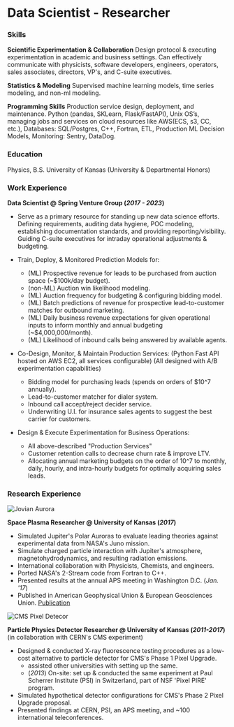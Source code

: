 # Data Scientist - Researcher

### Skills

**Scientific Experimentation & Collaboration**
Design protocol & executing experimentation in academic and business settings. Can effectively communicate with physicists, software developers, engineers, operators, sales associates, directors, VP's, and C-suite executives.

**Statistics & Modeling**
Supervised machine learning models, time series modeling, and non-ml modeling.

**Programming Skills** 
Production service design, deployment, and maintenance. Python (pandas, SKLearn, Flask/FastAPI), Unix OS’s, managing jobs and services on cloud resources like AWS(ECS, s3, CC, etc.), Databases: SQL/Postgres, C++, Fortran, ETL, Production ML Decision Models, Monitoring: Sentry, DataDog.


### Education
Physics, B.S. University of Kansas (University & Departmental Honors)



### Work Experience
**Data Scientist @ Spring Venture Group (_2017 - 2023_)**

- Serve as a primary resource for standing up new data science efforts. Defining
requirements, auditing data hygiene, POC modeling, establishing documentation standards, and providing reporting/visibility. Guiding C-suite executives for intraday operational adjustments & budgeting. 

- Train, Deploy, & Monitored Prediction Models for:
  - (ML) Prospective revenue for leads to be purchased from auction space (~$100k/day budget).
  - (non-ML) Auction win likelihood modeling.
  - (ML) Auction frequency for budgeting & configuring bidding model.
  - (ML) Batch predictions of revenue for prospective lead-to-customer matches for outbound marketing.
  - (ML) Daily business revenue expectations for given operational inputs to inform monthly and annual budgeting (~$4,000,000/month).
  - (ML) Likelihood of inbound calls being answered by available agents.

- Co-Design, Monitor, & Maintain Production Services:
  (Python Fast API hosted on AWS EC2, all services configurable)
  (All designed with A/B experimentation capabilities)
  - Bidding model for purchasing leads (spends on orders of $10^7 annually).
  - Lead-to-customer matcher for dialer system.
  - Inbound call accept/reject decider service.
  - Underwriting U.I. for insurance sales agents to suggest the best carrier for customers.

- Design & Execute Experimentation for Business Operations:
  - All above-described "Production Services"
  - Customer retention calls to decrease churn rate & improve LTV.
  - Allocating annual marketing budgets on the order of 10^7 to monthly, daily, hourly, and intra-hourly budgets for optimally acquiring sales leads. 



### Research Experience

![Jovian Aurora](/assets/img/aurora.jpg)

**Space Plasma Researcher @ University of Kansas (_2017_)**
- Simulated Jupiter's Polar Auroras to evaluate leading theories against experimental data from NASA's Juno mission.
- Simulate charged particle interaction with Jupiter's atmosphere, magnetohydrodynamics, and resulting radiation emissions.
- International collaboration with Physicists, Chemists, and engineers. 
- Ported NASA's 2-Stream code from Fortran to C++.
- Presented results at the annual APS meeting in Washington D.C. (_Jan. '17_)
- Published in American Geophysical Union & European Geosciences Union. [Publication](https://agupubs.onlinelibrary.wiley.com/doi/full/10.1002/2017JA024872)


![CMS Pixel Detecor](/assets/img/pixel_detector.png)

**Particle Physics Detector Researcher @ University of Kansas (_2011-2017_)**
(in collaboration with CERN's CMS experiment)
- Designed & conducted X-ray fluorescence testing procedures as a low-cost alternative to particle detector for CMS's Phase 1 Pixel Upgrade.
  - assisted other universities with setting up the same.
  - (_2013_) On-site: set up & conducted the same experiment at Paul Scherrer Institute (PSI) in Switzerland, part of NSF 'Pixel PIRE' program.
- Simulated hypothetical detector configurations for CMS's Phase 2 Pixel Upgrade proposal.
- Presented findings at CERN, PSI, an APS meeting, and ~100 international teleconferences.
